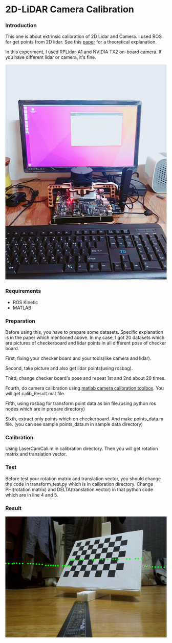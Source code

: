 # 2D-LiDAR Camera Calibration

### Introduction

This one is about extrinsic calibration of 2D Lidar and Camera. I used ROS for get points from 2D lidar. See this [paper](http://citeseerx.ist.psu.edu/viewdoc/download?doi=10.1.1.80.7118&rep=rep1&type=pdf) for a theoretical explanation.

In this experiment, I used RPLidar-A1 and NVIDIA TX2 on-board camera. If you have different lidar or camera, it's fine.

![im1](./asset/tx2_and_lidar.jpg)

### Requirements

* ROS Kinetic
* MATLAB



### Preparation

Before using this, you have to prepare some datasets. Specific explanation is in the paper which mentioned above. In my case, I got 20 datasets which are pictures of checkerboard and lidar points in all different pose of checker board.

First, fixing your checker board and your tools(like camera and lidar).

Second, take picture and also get lidar points(using rosbag).

Third, change checker board's pose and repeat 1st and 2nd about 20 times.

Fourth, do camera calibration using [matlab camera calibration toolbox](http://www.vision.caltech.edu/bouguetj/calib_doc/). You will get calib_Result.mat file.

Fifth, using rosbag for transform point data as bin file.(using python ros nodes which are in prepare directory)

Sixth, extract only points which on checkerboard. And make points_data.m file. (you can see sample points_data.m in sample data directory)

### Calibration

Using LaserCamCali.m in calibration directory. Then you will get rotation matrix and translation vector.



### Test

Before test your rotation matrix and translation vector, you should change the code in transform_test.py which is in calibration directory. Change PHI(rotation matrix) and DELTA(translation vector) in that python code which are in line 4 and 5.



### Result

![im2](./asset/result.png)


